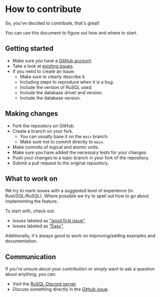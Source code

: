 # How to contribute

So, you've decided to contribute, that's great!

You can use this document to figure out how and where to start.

## Getting started

- Make sure you have a [GitHub account](https://github.com/join).
- Take a look at [existing issues](https://github.com/launchbadge/rusql/issues).
- If you need to create an issue:
  - Make sure to clearly describe it.
  - Including steps to reproduce when it is a bug.
  - Include the version of RuSQL used.
  - Include the database driver and version.
  - Include the database version.

## Making changes

- Fork the repository on GitHub.
- Create a branch on your fork.
  - You can usually base it on the `main` branch.
  - Make sure not to commit directly to `main`.
- Make commits of logical and atomic units.
- Make sure you have added the necessary tests for your changes.
- Push your changes to a topic branch in your fork of the repository.
- Submit a pull request to the original repository.

## What to work on

We try to mark issues with a suggested level of experience (in Rust/SQL/RuSQL).
Where possible we try to spell out how to go about implementing the feature.

To start with, check out:
- Issues labeled as ["good first issue"](https://github.com/launchbadge/rusql/issues?q=is%3Aopen+is%3Aissue+label%3A%22good+first+issue%22).
- Issues labeled as ["Easy"](https://github.com/launchbadge/rusql/issues?q=is%3Aopen+is%3Aissue+label%3AE-easy).

Additionally, it's always good to work on improving/adding examples and documentation.

## Communication

If you're unsure about your contribution or simply want to ask a question about anything, you can:
- Visit the [RuSQL Discord server](https://discord.gg/uuruzJ7)
- Discuss something directly in the [Github issue](https://github.com/launchbadge/rusql/issues).
